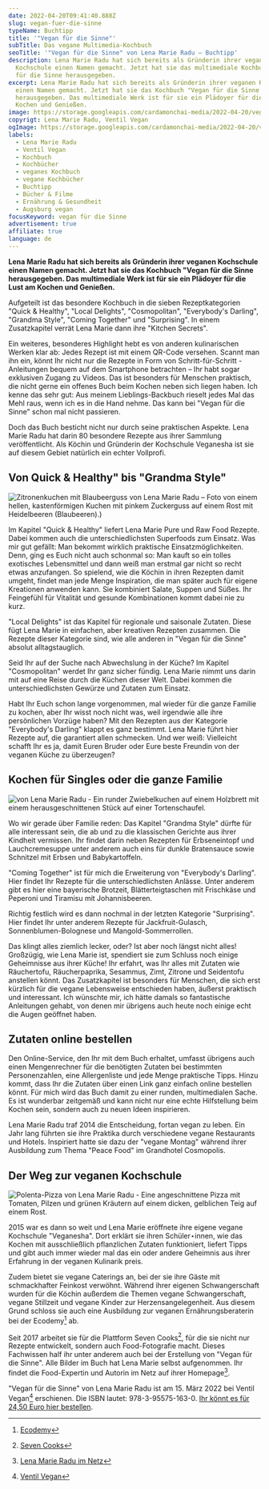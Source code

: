```yaml
---
date: 2022-04-20T09:41:40.888Z
slug: vegan-fuer-die-sinne
typeName: Buchtipp
title: '"Vegan für die Sinne"'
subTitle: Das vegane Multimedia-Kochbuch
seoTitle: '"Vegan für die Sinne" von Lena Marie Radu – Buchtipp'
description: Lena Marie Radu hat sich bereits als Gründerin ihrer veganen
  Kochschule einen Namen gemacht. Jetzt hat sie das multimediale Kochbuch "Vegan
  für die Sinne herausgegeben.
excerpt: Lena Marie Radu hat sich bereits als Gründerin ihrer veganen Kochschule
  einen Namen gemacht. Jetzt hat sie das Kochbuch "Vegan für die Sinne
  herausgegeben. Das multimediale Werk ist für sie ein Plädoyer für die Lust am
  Kochen und Genießen.
image: https://storage.googleapis.com/cardamonchai-media/2022-04-20/vegan-fuer-die-sinne-jpg-imagine-181818_5d5651_1024_768/640.webp
copyrigt: Lena Marie Radu, Ventil Vegan
ogImage: https://storage.googleapis.com/cardamonchai-media/2022-04-20/vegan-fuer-die-sinne-fb-jpg-imagine-181818_504944_1200_628/640.webp
labels:
  - Lena Marie Radu
  - Ventil Vegan
  - Kochbuch
  - Kochbücher
  - veganes Kochbuch
  - vegane Kochbücher
  - Buchtipp
  - Bücher & Filme
  - Ernährung & Gesundheit
  - Augsburg vegan
focusKeyword: vegan für die Sinne
advertisement: true
affiliate: true
language: de
---
```

**Lena Marie Radu hat sich bereits als Gründerin ihrer veganen Kochschule einen Namen gemacht. Jetzt hat sie das Kochbuch "Vegan für die Sinne herausgegeben. Das multimediale Werk ist für sie ein Plädoyer für die Lust am Kochen und Genießen.**

Aufgeteilt ist das besondere Kochbuch in die sieben Rezeptkategorien "Quick & Healthy", "Local Delights", "Cosmopolitan", "Everybody's Darling", "Grandma Style", "Coming Together" und "Surprising". In einem Zusatzkapitel verrät Lena Marie dann ihre "Kitchen Secrets". 

Ein weiteres, besonderes Highlight hebt es von anderen kulinarischen Werken klar ab: Jedes Rezept ist mit einem QR-Code versehen. Scannt man ihn ein, könnt Ihr nicht nur die Rezepte in Form von Schritt-für-Schritt -Anleitungen bequem auf dem Smartphone betrachten – Ihr habt sogar exklusiven Zugang zu Videos. Das ist besonders für Menschen praktisch, die nicht gerne ein offenes Buch beim Kochen neben sich liegen haben. Ich kenne das sehr gut: Aus meinem Lieblings-Backbuch rieselt jedes Mal das Mehl raus, wenn ich es in die Hand nehme. Das kann bei "Vegan für die Sinne" schon mal nicht passieren. 

Doch das Buch besticht nicht nur durch seine praktischen Aspekte. Lena Marie Radu hat darin 80 besondere Rezepte aus ihrer Sammlung veröffentlicht. Als Köchin und Gründerin der Kochschule Veganesha ist sie auf diesem Gebiet natürlich ein echter Vollprofi.

## Von Quick & Healthy" bis "Grandma Style"

![Zitronenkuchen mit Blaubeerguss von Lena Marie Radu – Foto von einem hellen, kastenförmigen Kuchen mit pinkem Zuckerguss auf einem Rost mit Heidelbeeren (Blaubeeren).)](https://storage.googleapis.com/cardamonchai-media/2022-04-20/zitronenkuchen-mit-blaubeerguss-jpg-imagine-081818_5e3745_1024_768/640.webp "Zitronenkuchen mit Blaubeerguss von Lena Marie Radu")

Im Kapitel "Quick & Healthy" liefert Lena Marie Pure und Raw Food Rezepte. Dabei kommen auch die unterschiedlichsten Superfoods zum Einsatz. Was mir gut gefällt: Man bekommt wirklich praktische Einsatzmöglichkeiten. Denn, ging es Euch nicht auch schonmal so: Man kauft so ein tolles exotisches Lebensmittel und dann weiß man erstmal gar nicht so recht etwas anzufangen. So spielend, wie die Köchin in ihren Rezepten damit umgeht, findet man jede Menge Inspiration, die man später auch für eigene Kreationen anwenden kann. Sie kombiniert  Salate, Suppen und Süßes. Ihr Feingefühl für Vitalität und gesunde Kombinationen kommt dabei nie zu kurz.

"Local Delights" ist das Kapitel für regionale und saisonale Zutaten. Diese fügt Lena Marie in einfachen, aber kreativen Rezepten zusammen. Die Rezepte dieser Kategorie sind, wie alle anderen in "Vegan für die Sinne" absolut alltagstauglich.

Seid Ihr auf der Suche nach Abwechslung in der Küche? Im Kapitel "Cosmopolitan" werdet Ihr ganz sicher fündig. Lena Marie nimmt uns darin mit auf eine Reise durch die Küchen dieser Welt. Dabei kommen die unterschiedlichsten Gewürze und Zutaten zum Einsatz.

Habt Ihr Euch schon lange vorgenommen, mal wieder für die ganze Familie zu kochen, aber Ihr wisst noch nicht was, weil irgendwie alle ihre persönlichen Vorzüge haben? Mit den Rezepten aus der Kategorie "Everybody's Darling" klappt es ganz bestimmt. Lena Marie führt hier Rezepte auf, die garantiert allen schmecken. Und wer weiß: Vielleicht schafft Ihr es ja, damit Euren Bruder oder Eure beste Freundin von der veganen Küche zu überzeugen?

## Kochen für Singles oder die ganze Familie

![von Lena Marie Radu - Ein runder Zwiebelkuchen auf einem Holzbrett mit einem herausgeschnittenen Stück auf einer Tortenschaufel.](https://storage.googleapis.com/cardamonchai-media/2022-04-20/zwiebelkuchen-jpg-imagine-180808_866b47_1024_768/640.webp "Zwiebelkuchen von Lena Marie Radu")

Wo wir gerade über Familie reden: Das Kapitel "Grandma Style" dürfte für alle interessant sein, die ab und zu die klassischen Gerichte aus ihrer Kindheit vermissen. Ihr findet darin neben Rezepten für Erbseneintopf und Lauchcremesuppe unter anderem auch eins für dunkle Bratensauce sowie Schnitzel mit Erbsen und Babykartoffeln.

"Coming Together" ist für mich die Erweiterung von "Everybody's Darling". Hier findet Ihr Rezepte für die unterschiedlichsten Anlässe. Unter anderem gibt es hier eine bayerische Brotzeit, Blätterteigtaschen mit Frischkäse und Peperoni und Tiramisu mit Johannisbeeren.

Richtig festlich wird es dann nochmal in der letzten Kategorie "Surprising". Hier findet Ihr unter anderem Rezepte für Jackfruit-Gulasch, Sonnenblumen-Bolognese und Mangold-Sommerrollen. 

Das klingt alles ziemlich lecker, oder? Ist aber noch längst nicht alles! Großzügig, wie Lena Marie ist, spendiert sie zum Schluss noch einige Geheimnisse aus ihrer Küche! Ihr erfahrt, was Ihr alles mit Zutaten wie Räuchertofu, Räucherpaprika, Sesammus, Zimt, Zitrone und Seidentofu anstellen könnt. Das Zusatzkapitel ist besonders für Menschen, die sich erst kürzlich für die vegane Lebensweise entschieden haben, äußerst praktisch und interessant. Ich wünschte mir, ich hätte damals so fantastische Anleitungen gehabt, von denen mir übrigens auch heute noch einige echt die Augen geöffnet haben.

## Zutaten online bestellen

Den Online-Service, den Ihr mit dem Buch erhaltet, umfasst übrigens auch einen Mengenrechner für die benötigten Zutaten bei bestimmten Personenzahlen, eine Allergenliste und jede Menge praktische Tipps. Hinzu kommt, dass Ihr die Zutaten über einen Link ganz einfach online bestellen könnt. Für mich wird das Buch damit zu einer runden, multimedialen Sache. Es ist wunderbar zeitgemäß und kann nicht nur eine echte Hilfstellung beim Kochen sein, sondern auch zu neuen Ideen inspirieren.

Lena Marie Radu traf 2014 die Entscheidung, fortan vegan zu leben. Ein Jahr lang führten sie ihre Praktika durch verschiedene vegane Restaurants und Hotels. Inspiriert hatte sie dazu der "vegane Montag" während ihrer Ausbildung zum Thema "Peace Food" im Grandhotel Cosmopolis.

## Der Weg zur veganen Kochschule

![Polenta-Pizza von Lena Marie Radu - Eine angeschnittene Pizza mit Tomaten, Pilzen und grünen Kräutern auf einem dicken, gelblichen Teig auf einem Rost.](https://storage.googleapis.com/cardamonchai-media/2022-04-20/polenta-pizza-jpg-imagine-281808_815731_1024_768/640.webp "Polenta-Pizza von Lena Marie Radu")

2015 war es dann so weit und Lena Marie eröffnete ihre eigene vegane Kochschule "Veganesha". Dort erklärt sie ihren Schüler⋆innen, wie das Kochen mit ausschließlich pflanzlichen Zutaten funktioniert, liefert Tipps und gibt auch immer wieder mal das ein oder andere Geheimnis aus ihrer Erfahrung in der veganen Kulinarik preis.

Zudem bietet sie vegane Caterings an, bei der sie ihre Gäste mit schmackhafter Feinkost verwöhnt. Während ihrer eigenen Schwangerschaft wurden für die Köchin außerdem die Themen vegane Schwangerschaft, vegane Stillzeit und vegane Kinder zur Herzensangelegenheit. Aus diesem Grund schloss sie auch eine Ausbildung zur veganen Ernährungsberaterin bei der Ecodemy[^1]  ab.

Seit 2017 arbeitet sie für die Plattform Seven Cooks[^2], für die sie nicht nur Rezepte entwickelt, sondern auch Food-Fotografie macht. Dieses Fachwissen half ihr unter anderem auch bei der Erstellung von "Vegan für die Sinne".  Alle Bilder im Buch hat Lena Marie selbst aufgenommen. Ihr findet die Food-Expertin und Autorin im Netz auf ihrer Homepage[^3].

"Vegan für die Sinne" von Lena Marie Radu ist am 15. März 2022 bei Ventil Vegan[^4] erschienen. Die ISBN lautet: 978-3-95575-163-0. [Ihr könnt es für 24,50 Euro hier bestellen](LINK).

[^1]: [Ecodemy](https://ecodemy.de/veganer-ernaehrungsberater-ausbildung-fernstudium/?l=custom-7)

[^2]: [Seven Cooks](https://www.sevencooks.com/de)

[^3]: [Lena Marie Radu im Netz](www.vegane-kochschule-augsburg.de)

[^4]: [Ventil Vegan](https://www.ventil-vegan.de/)